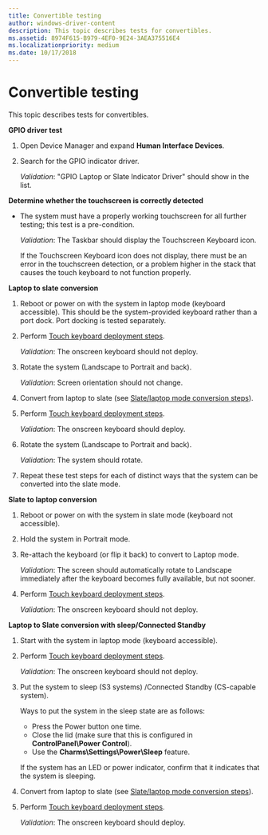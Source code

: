 ```yaml
---
title: Convertible testing
author: windows-driver-content
description: This topic describes tests for convertibles.
ms.assetid: 8974F615-B979-4EF0-9E24-3AEA375516E4
ms.localizationpriority: medium
ms.date: 10/17/2018
---
```


# Convertible testing


This topic describes tests for convertibles.

**GPIO driver test**

1.  Open Device Manager and expand **Human Interface Devices**.
2.  Search for the GPIO indicator driver.

    *Validation*: "GPIO Laptop or Slate Indicator Driver" should show in the list.

**Determine whether the touchscreen is correctly detected**

-   The system must have a properly working touchscreen for all further testing; this test is a pre-condition.

    *Validation*: The Taskbar should display the Touchscreen Keyboard icon.

    If the Touchscreen Keyboard icon does not display, there must be an error in the touchscreen detection, or a problem higher in the stack that causes the touch keyboard to not function properly.

**Laptop to slate conversion**

1.  Reboot or power on with the system in laptop mode (keyboard accessible). This should be the system-provided keyboard rather than a port dock. Port docking is tested separately.
2.  Perform [Touch keyboard deployment steps](indicator-testing.md#touchkbd).

    *Validation*: The onscreen keyboard should not deploy.

3.  Rotate the system (Landscape to Portrait and back).

    *Validation*: Screen orientation should not change.

4.  Convert from laptop to slate (see [Slate/laptop mode conversion steps](indicator-testing.md#conv)).
5.  Perform [Touch keyboard deployment steps](indicator-testing.md#touchkbd).

    *Validation*: The onscreen keyboard should deploy.

6.  Rotate the system (Landscape to Portrait and back).

    *Validation*: The system should rotate.

7.  Repeat these test steps for each of distinct ways that the system can be converted into the slate mode.

**Slate to laptop conversion**

1.  Reboot or power on with the system in slate mode (keyboard not accessible).
2.  Hold the system in Portrait mode.
3.  Re-attach the keyboard (or flip it back) to convert to Laptop mode.

    *Validation*: The screen should automatically rotate to Landscape immediately after the keyboard becomes fully available, but not sooner.

4.  Perform [Touch keyboard deployment steps](indicator-testing.md#touchkbd).

    *Validation*: The onscreen keyboard should not deploy.

**Laptop to Slate conversion with sleep/Connected Standby**

1.  Start with the system in laptop mode (keyboard accessible).
2.  Perform [Touch keyboard deployment steps](indicator-testing.md#touchkbd).

    *Validation*: The onscreen keyboard should not deploy.

3.  Put the system to sleep (S3 systems) /Connected Standby (CS-capable system).

    Ways to put the system in the sleep state are as follows:

    -   Press the Power button one time.
    -   Close the lid (make sure that this is configured in **ControlPanel\\Power Control**).
    -   Use the **Charms\\Settings\\Power\\Sleep** feature.

    If the system has an LED or power indicator, confirm that it indicates that the system is sleeping.

4.  Convert from laptop to slate (see [Slate/laptop mode conversion steps](indicator-testing.md#conv)).
5.  Perform [Touch keyboard deployment steps](indicator-testing.md#touchkbd).

    *Validation*: The onscreen keyboard should deploy.

 

 




